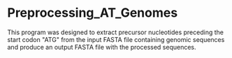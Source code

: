 # Preprocessing_AT_Genomes
This program was designed to extract precursor nucleotides preceding the start codon "ATG" from the input FASTA file containing genomic sequences and produce an output FASTA file with the processed sequences.
